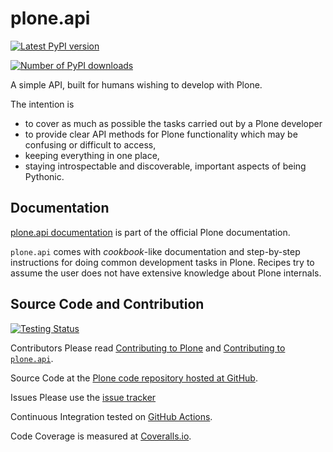 # plone.api

[![Latest PyPI version](https://img.shields.io/pypi/v/plone.api.svg "Latest PyPI version")](https://pypi.python.org/pypi/plone.api/)


[![Number of PyPI downloads](https://img.shields.io/pypi/dm/plone.api.svg "Number of PyPI downloads")](https://pypi.python.org/pypi/plone.api/)

A simple API, built for humans wishing to develop with Plone.

The intention is

* to cover as much as possible the tasks carried out by a Plone developer
* to provide clear API methods for Plone functionality which may be confusing or difficult to access,
* keeping everything in one place,
* staying introspectable and discoverable, important aspects of being Pythonic.


## Documentation

[plone.api documentation](https://6.docs.plone.org/plone.api/index.html) is part of the official Plone documentation.

`plone.api` comes with *cookbook*-like documentation and step-by-step instructions for doing common development tasks in Plone.
Recipes try to assume the user does not have extensive knowledge about Plone internals.


## Source Code and Contribution

[![Testing Status](https://github.com/plone/plone.api/actions/workflows/plone_python.yml/badge.svg "Testing Status")](https://github.com/plone/plone.api/actions/workflows/plone_python.yml)


Contributors
    Please read [Contributing to Plone](https://6.docs.plone.org/contributing/index.html) and [Contributing to `plone.api`](https://6.docs.plone.org/plone.api/contribute/index.html).

Source Code
    at the [Plone code repository hosted at GitHub](https://github.com/plone/plone.api).

Issues
    Please use the [issue tracker](https://github.com/plone/plone.api/issues)

Continuous Integration
    tested on [GitHub Actions](https://github.com/plone/plone.api/actions).

Code Coverage
    is measured at [Coveralls.io](https://coveralls.io/github/plone/plone.api).

